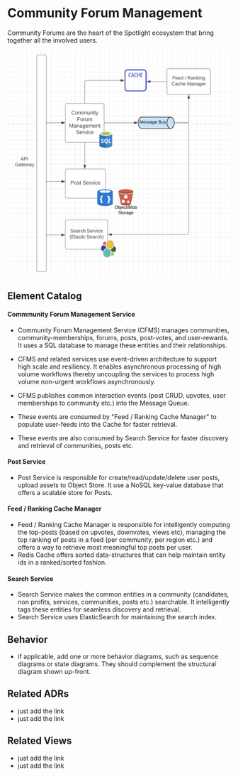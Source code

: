 # Community Forum Management
Community Forums are the heart of the Spotlight ecosystem that bring together all the involved users.  

![Alt text - name of the view](../images/community-forum-management.png)

## Element Catalog 

#### Commmunity Forum Management Service

- Community Forum Management Service (CFMS) manages communities, community-memberships, forums, posts, post-votes, and user-rewards. It uses a SQL database to manage these entities and their relationships.

- CFMS and related services use event-driven architecture to support high scale and resiliency. It enables asynchronous processing of high volume workflows thereby uncoupling the services to process high volume non-urgent workflows asynchronously.

- CFMS publishes common interaction events (post CRUD, upvotes, user memberships to community etc.) into the Message Queue. 

- These events are consumed by "Feed / Ranking Cache Manager" to populate user-feeds into the Cache for faster retrieval.

- These events are also consumed by Search Service for faster discovery and retrieval of communities, posts etc. 

#### Post Service
- Post Service is responsible for create/read/update/delete user posts, upload assets to Object Store. It use a NoSQL key-value database that offers a scalable store for Posts. 

#### Feed / Ranking Cache Manager
- Feed / Ranking Cache Manager is responsible for intelligently computing the top-posts (based on upvotes, downvotes, views etc), managing the top ranking of posts in a feed (per community, per region etc.) and offers a way to retrieve most meaningful top posts per user.
- Redis Cache offers sorted data-structures that can help maintain entity ids in a ranked/sorted fashion. 

#### Search Service
- Search Service makes the common entities in a community (candidates, non profits, services, communities, posts etc.) searchable. It intelligently tags these entities for seamless discovery and retrieval.
- Search Service uses ElasticSearch for maintaining the search index.


## Behavior
- if applicable, add one or more behavior diagrams, such as sequence diagrams or state diagrams. They should complement 
the structural diagram shown up-front.
 
## Related ADRs 
- just add the link
- just add the link

## Related Views
- just add the link 
- just add the link
